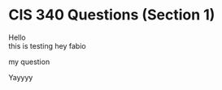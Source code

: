 # CIS 340 Questions (Section 1)

Hello  
this is testing
hey fabio  


my question  




Yayyyy  



